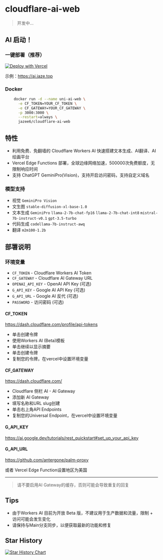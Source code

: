# cloudflare-ai-web

> 开发中...

## AI 启动！

### 一键部署（推荐）

[![Deploy with Vercel](https://vercel.com/button)](https://vercel.com/new/clone?repository-url=https%3A%2F%2Fgithub.com%2FJazee6%2Fcloudflare-ai-web&env=CF_TOKEN,CF_GATEWAY&envDescription=%E7%8E%AF%E5%A2%83%E5%8F%98%E9%87%8F%E4%BF%A1%E6%81%AF%E8%AF%B7%E6%9F%A5%E7%9C%8B&envLink=https%3A%2F%2Fgithub.com%2FJazee6%2Fcloudflare-ai-web)

示例：https://ai.jaze.top

### Docker

```bash
    docker run -d --name uni-ai-web \
      -e CF_TOKEN=YOUR_CF_TOKEN \
      -e CF_GATEWAY=YOUR_CF_GATEWAY \
      -p 3000:3000 \
      --restart=always \
      jazee6/cloudflare-ai-web
```

## 特性

- 利用免费、免翻墙的 Cloudflare Workers AI 快速搭建文本生成、AI翻译、AI绘画平台
- Vercel Edge Functions 部署，全球边缘网络加速，500000次免费额度，无限制响应时间
- 支持 ChatGPT GeminiPro(Vision)，支持开启访问密码，支持自定义域名

### 模型支持

- 视觉 `GeminiPro Vision`
- 文生图 `stable-diffusion-xl-base-1.0`
- 文本生成 `GeminiPro` `llama-2-7b-chat-fp16` `llama-2-7b-chat-int8` `mistral-7b-instruct-v0.1` `gpt-3.5-turbo`
- 代码生成 `codellama-7b-instruct-awq`
- 翻译 `m2m100-1.2b`

## 部署说明

### 环境变量

- `CF_TOKEN` - Cloudflare Workers AI Token
- `CF_GATEWAY` - Cloudflare AI Gateway URL
- `OPENAI_API_KEY` - OpenAI API Key (可选)
- `G_API_KEY` - Google AI API Key (可选)
- `G_API_URL` - Google AI 反代 (可选)
- `PASSWORD` - 访问密码 (可选)

#### CF_TOKEN

https://dash.cloudflare.com/profile/api-tokens

- 单击创建令牌
- 使用Workers AI (Beta)模板
- 单击继续以显示摘要
- 单击创建令牌
- 复制您的令牌，在vercel中设置环境变量

#### CF_GATEWAY

https://dash.cloudflare.com/

- Cloudflare 侧栏 AI - AI Gateway
- 添加新 AI Gateway
- 填写名称和URL slug创建
- 单击右上角API Endpoints
- 复制您的Universal Endpoint，在vercel中设置环境变量

#### G_API_KEY

https://ai.google.dev/tutorials/rest_quickstart#set_up_your_api_key

#### G_API_URL

https://github.com/antergone/palm-proxy

或者 Vercel Edge Function设置地区为美国

---

> 请不要启用AI Gateway的缓存，否则可能会导致重复的回复

## Tips

- 由于Workers AI 目前为开放 Beta 版，不建议用于生产数据和流量，限制 + 访问可能会发生变化
- 请保持与Main分支同步，以便获取最新的功能和修复

## Star History

[![Star History Chart](https://api.star-history.com/svg?repos=Jazee6/cloudflare-ai-web&type=Date)](https://star-history.com/#Jazee6/cloudflare-ai-web&Date)
